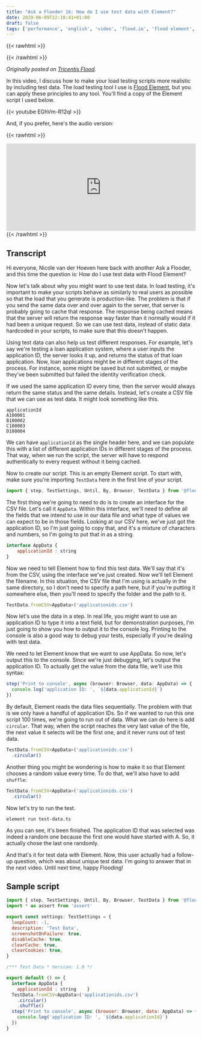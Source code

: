```yaml
---
title: "Ask a Flooder 16: How do I use test data with Element?"
date: 2020-06-09T22:18:41+01:00
draft: false
tags: ['performance', 'english', 'video', 'flood.io', 'flood element', 'puppeteer', 'text', 'ask a flooder']
---
```


{{< rawhtml >}}
<link rel="canonical" href="https://www.flood.io/blog/ask-a-flooder-16-how-do-i-use-test-data-with-element-video">
{{< /rawhtml >}}

_Originally posted on [Tricentis Flood](https://www.flood.io/blog/ask-a-flooder-16-how-do-i-use-test-data-with-element-video)._

In this video, I discuss how to make your load testing scripts more realistic by including test data. The load testing tool I use is [Flood Element](https://element.flood.io/), but you can apply these principles to any tool. You'll find a copy of the Element script I used below.

‍{{< youtube EGhVm-R12qI >}}

And, if you prefer, here's the audio version:

{{< rawhtml >}}
<iframe src="https://open.spotify.com/embed-podcast/episode/4OW5slSCmAuBc9NPa1NKtk" width="100%" height="232" frameborder="0" allowtransparency="true" allow="encrypted-media"></iframe>
{{< /rawhtml >}}

## Transcript

Hi everyone, Nicole van der Hoeven here back with another Ask a Flooder, and this time the question is: How do I use test data with Flood Element? 

Now let's talk about why you might want to use test data. In load testing, it's important to make your scripts behave as similarly to real users as possible so that the load that you generate is production-like. The problem is that if you send the same data over and over again to the server, that server is probably going to cache that response. The response being cached means that the server will return the response way faster than it normally would if it had been a unique request. So we can use test data, instead of static data hardcoded in your scripts, to make sure that this doesn't happen. 

Using test data can also help us test different responses. For example, let's say we're testing a loan application system, where a user inputs the application ID, the server looks it up, and returns the status of that loan application. Now, loan applications might be in different stages of the process. For instance, some might be saved but not submitted, or maybe they've been submitted but failed the identity verification check.

If we used the same application ID every time, then the server would always return the same status and the same details. Instead, let's create a CSV file that we can use as test data. It might look something like this.‍

```shell
applicationId
A100001
B100002
C100003
D100004
```

We can have `applicationId` as the single header here, and we can populate this with a list of different application IDs in different stages of the process. That way, when we run the script, the server will have to respond authentically to every request without it being cached. 

Now to create our script. This is an empty Element script. To start with, make sure you're importing `TestData` here in the first line of your script. 

```javascript
import { step, TestSettings, Until, By, Browser, TestData } from '@flood/element'
```

The first thing we're going to need to do is to create an interface for the CSV file. Let's call it `AppData`. Within this interface, we'll need to define all the fields that we intend to use in our data file and what type of values we can expect to be in those fields. Looking at our CSV here, we've just got the application ID, so I'm just going to copy that, and it's a mixture of characters and numbers, so I'm going to put that in as a string.

```javascript
interface AppData {
    applicationId : string    
}
```

Now we need to tell Element how to find this test data. We'll say that it's from the CSV, using the interface we've just created. Now we'll tell Element the filename. In this situation, the CSV file that I'm using is actually in the same directory, so I don't need to specify a path here, but if you're putting it somewhere else, then you'll need to specify the folder and the path to it.

```javascript
TestData.fromCSV<AppData>('applicationids.csv')
```

Now let's use the data in a step. In real life, you might want to use an application ID to type it into a text field, but for demonstration purposes, I'm just going to show you how to output it to the console log. Printing to the console is also a good way to debug your tests, especially if you're dealing with test data.

We need to let Element know that we want to use AppData. So now, let's output this to the console. Since we're just debugging, let's output the application ID. To actually get the value from the data file, we'll use this syntax:

```javascript
step('Print to console', async (browser: Browser, data: AppData) => {
  console.log('application ID: ', `${data.applicationId}`) 
})
```

‍By default, Element reads the data files sequentially. The problem with that is we only have a handful of application IDs. So if we wanted to run this one script 100 times, we're going to run out of data. What we can do here is add `circular`. That way, when the script reaches the very last value of the file, the next value it selects will be the first one, and it never runs out of test data.

```javascript
TestData.fromCSV<AppData>('applicationids.csv')    
  .circular()
```

Another thing you might be wondering is how to make it so that Element chooses a random value every time. To do that, we'll also have to add `shuffle`:

```javascript
TestData.fromCSV<AppData>('applicationids.csv')    
  .circular()
```

‍Now let's try to run the test. 

```shell
element run test-data.ts
```

As you can see, it's been finished. The application ID that was selected was indeed a random one because the first one would have started with A. So, it actually chose the last one randomly.

And that's it for test data with Element. Now, this user actually had a follow-up question, which was about unique test data. I'm going to answer that in the next video. Until next time, happy Flooding!

## Sample script

```javascript
import { step, TestSettings, Until, By, Browser, TestData } from '@flood/element'
import * as assert from 'assert'

export const settings: TestSettings = {    
  loopCount: -1,    
  description: 'Test Data',    
  screenshotOnFailure: true,    
  disableCache: true,    
  clearCache: true,    
  clearCookies: true,
}

/*** Test Data * Version: 1.0 */

export default () => {    
  interface AppData {        
    applicationId : string    }    
  TestData.fromCSV<AppData>('applicationids.csv')    
    .circular()    
    .shuffle()    
  step('Print to console', async (browser: Browser, data: AppData) => {        
    console.log('application ID: ', `${data.applicationId}`)    
  })
}
```